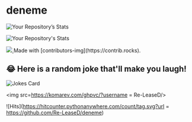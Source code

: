 # deneme

![Your Repository’s Stats](https://github-readme-stats.vercel.app/api?username=Re-LeaseD&show_icons=true)

![Your Repository's Stats](https://github-readme-stats.vercel.app/api/top-langs/?username=Re-LeaseD&theme=blue-green)

<!-- Copy-paste in your Readme.md file -->
<a href = "https://github.com/Your_GitHub_Username/Re-LeaseD/graphs/contributors">
<img src = "https://contrib.rocks/image?repo = GitHub_username/repository_name"/>
</a>
Made with [contributors-img](https://contrib.rocks).

## 😂 Here is a random joke that'll make you laugh!
![Jokes Card](https://readme-jokes.vercel.app/api)

<img src=https://komarev.com/ghpvc/?username = Re-LeaseD/>

![Hits](https://hitcounter.pythonanywhere.com/count/tag.svg?url = https://github.com/Re-LeaseD/deneme)

